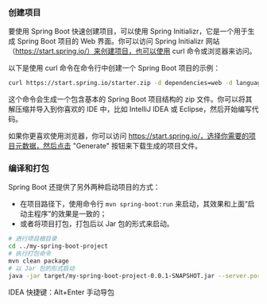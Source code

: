### 创建项目

要使用 Spring Boot 快速创建项目，可以使用 Spring Initializr，它是一个用于生成 Spring Boot 项目的 Web 界面。你可以访问 Spring Initializr 网站（https://start.spring.io/）来创建项目，也可以使用 curl 命令或浏览器来访问。

以下是使用 curl 命令在命令行中创建一个 Spring Boot 项目的示例：

```bash
curl https://start.spring.io/starter.zip -d dependencies=web -d language=java -d bootVersion=2.6.4 -d baseDir=my-spring-boot-project -o my-spring-boot-project.zip
```

这个命令会生成一个包含基本的 Spring Boot 项目结构的 zip 文件。你可以将其解压缩并导入到你喜欢的 IDE 中，比如 IntelliJ IDEA 或 Eclipse，然后开始编写代码。

如果你更喜欢使用浏览器，你可以访问 https://start.spring.io/，选择你需要的项目元数据，然后点击 "Generate" 按钮来下载生成的项目文件。

### 编译和打包

Spring Boot 还提供了另外两种启动项目的方式：

- 在项目路径下，使用命令行 `mvn spring-boot:run` 来启动，其效果和上面“启动主程序”的效果是一致的；
- 或者将项目打包，打包后以 Jar 包的形式来启动。

```sh
# 进行项目根目录
cd ../my-spring-boot-project
# 执行打包命令
mvn clean package
# 以 Jar 包的形式启动
java -jar target/my-spring-boot-project-0.0.1-SNAPSHOT.jar --server.port=8000
```

IDEA 快捷键：Alt+Enter 手动导包